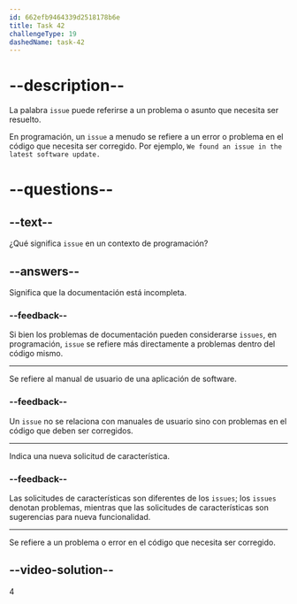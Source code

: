 ```yaml
---
id: 662efb9464339d2518178b6e
title: Task 42
challengeType: 19
dashedName: task-42
---
```


# --description--

La palabra `issue` puede referirse a un problema o asunto que necesita ser resuelto.

En programación, un `issue` a menudo se refiere a un error o problema en el código que necesita ser corregido. Por ejemplo, `We found an issue in the latest software update.`

# --questions--

## --text--

¿Qué significa `issue` en un contexto de programación?

## --answers--

Significa que la documentación está incompleta.

### --feedback--

Si bien los problemas de documentación pueden considerarse `issues`, en programación, `issue` se refiere más directamente a problemas dentro del código mismo.

---

Se refiere al manual de usuario de una aplicación de software.

### --feedback--

Un `issue` no se relaciona con manuales de usuario sino con problemas en el código que deben ser corregidos.

---

Indica una nueva solicitud de característica.

### --feedback--

Las solicitudes de características son diferentes de los `issues`; los `issues` denotan problemas, mientras que las solicitudes de características son sugerencias para nueva funcionalidad.

---

Se refiere a un problema o error en el código que necesita ser corregido.

## --video-solution--

4
